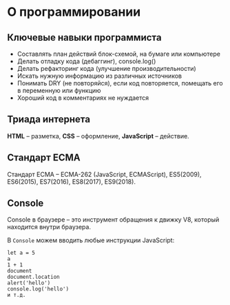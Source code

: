 # О программировании
## Ключевые навыки программиста

* Составлять план действий блок-схемой, на бумаге или компьютере
* Делать отладку кода (дебаггинг), console.log()
* Делать рефакторинг кода (улучшение производительности)
* Искать нужную информацию из различных источников
* Понимать DRY (не повторяйся), если код повторяется, помещать его в переменную или функцию
* Хороший код в комментариях не нуждается

## Триада интернета
**HTML** &ndash; разметка, **CSS** &ndash; оформление, **JavaScript** &ndash; действие.

## Стандарт ECMA
Стандарт ECMA &ndash; ECMA-262 (JavaScript, ECMAScript), ES5(2009), ES6(2015), ES7(2016), ES8(2017), ES9(2018).

## Console
Console в браузере &ndash; это инструмент обращения к движку V8, который находится внутри браузера.

В `Console` можем вводить любые инструкции JavaScript:

    let a = 5
    a
    1 + 1
    document
    document.location
    alert('hello')
    console.log('hello')
    и т.д.

